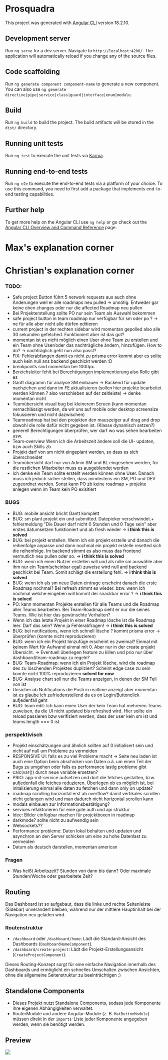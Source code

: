 # Prosquadra

This project was generated with [Angular CLI](https://github.com/angular/angular-cli) version 18.2.10.

## Development server

Run `ng serve` for a dev server. Navigate to `http://localhost:4200/`. The application will automatically reload if you change any of the source files.

## Code scaffolding

Run `ng generate component component-name` to generate a new component. You can also use `ng generate directive|pipe|service|class|guard|interface|enum|module`.

## Build

Run `ng build` to build the project. The build artifacts will be stored in the `dist/` directory.

## Running unit tests

Run `ng test` to execute the unit tests via [Karma](https://karma-runner.github.io).

## Running end-to-end tests

Run `ng e2e` to execute the end-to-end tests via a platform of your choice. To use this command, you need to first add a package that implements end-to-end testing capabilities.

## Further help

To get more help on the Angular CLI use `ng help` or go check out the [Angular CLI Overview and Command Reference](https://angular.dev/tools/cli) page.


# Max's explanation corner

# Christian's explanation corner

### TODO:

- Safe project Button führt 5 network requests aus auch ohne Änderungen weil er alle roadmaps neu pulled -> unnötig. Entweder gar keine ohen changes oder nur die affected Roadmap neu pullen 
- Bei Projekterstellung sollte PO nur sein Team als Auswahl bekommen
- safe project button in team roadmap nur verfügbar für sm oder po ? -> ne für alle aber nicht alle dürfen editieren
- current project in der rechten sidebar wird momentan gepolled also alle 30 sekunden gefetched. Funktioniert aber ist das gut?
- momentan ist es nicht möglich einen User ohne Team zu erstellen und ein Team ohne User/oder das nachträgliche ändern, hinzufügen. How to do? -> nachträglich geht nun also passt?
- FIX: Fehlerabfangen damit es nicht zu prisma error kommt aber es sollte auch kein null ans backend geschickt werden :D 
- breakpoints sind momentan bei 1000px.
- Bereichsleiter fehlt bei Berechtigungen implementierung also Rolle gibt es
- Gantt diagramm für analyse SM einbauen -> Backend für update nachziehen und dann im FE aktualisieren (sollen hier projekte bearbeitet werden können ? also verschieben auf der zeitleiste) -> denke momentan nicht 
- Teamübersicht visual bug bei kleinerem Screen (kann momentan vernachlässigt werden, da wir uns auf mobile oder desktop screensize fokussieren und nicht dazwischen)
- Teamroadmap hat bei den projekten den mauszeiger auf drag and drop obwohl die rolle dafür nicht gegeben ist. (Klasse dynamisch setzen?)
- generell Berechtigungen überprüfen, wer darf wo was sehen bearbeiten usw.
- Team-overview Wenn ich die Arbeitszeit ändere soll die UI- updaten, bzw auch Skills zb
- Projekt darf von sm nicht eingeplant werden, so dass es sich überschneidet
- Teamübersicht darf nur von Admin SM und BL eingesehen werden, für die restlichen Mitarbeiter muss es ausgeblendet werden
- Ich denke ein Team sollte erstellt werden können ohne User. Danach muss ich jedoch sicher stellen, dass mindestens ein SM, PO und DEV zugeordnet werden. Sonst kann PO zb keine roadmap + projekte anlegen wenn im Team kein PO exisitiert


### BUGS
- BUG: mobile ansicht bricht Gantt komplett
- BUG: sm plant projekt ein und submitted. Datepicker verschwindet.+ fehlermeldung "Die Dauer darf nicht 0 Stunden und 0 Tage sein" aber erstes datumsetzen funktioniert und ab fresh wieder -> **i think this is solved** 
- BUG: bei projekt erstellen. Wenn ich ein projekt erstelle und danach die reihenfolge anpasse und dann nochmal ein projekt erstelle resetted sich die reihenfolge. Im backend stimmt es also muss das frontend vermutlich neu pullen oder so. -> **i think this is solved**
- BUG: wenn ich einen Nutzer erstellen will und als rolle sm auswähle aber ihm nur ein Team(scheinbar egal) zuweise wird null and backend geschickt bei Team. Somit schlägt die erstellung fehl. -> **i think this is solved** 
- BUG: wenn ich als sm neue Daten eintrage erscheint danach die erste Roadmap nochmal? Bei refresh stimmt es wieder. bzw. wenn ich nochmal welche eingeben will kommt der snackbar error ? -> **i think this is solved**
- PO: kann momentan Projekte erstellen für alle Teams und die Roadmap aller Teams bearbeiten. Bei Team-Roadmap sieht er nur die seines Teams. Wie ist hier das gewünschte Verhalten?
- Wenn ich das letzte Projekt in einer Roadmap lösche ist die Roadmap leer. Darf das sein? Wenn ja Fehlerabfragen! -> **i think this is solved**
- BUG: bei notifications, wenn ich schnell lösche ? kommt prisma error -> überprüfen (konnte nicht reproduzieren)
- BUG: wenn ich ein Projekt hinzufüge erscheint es zweimal? Einmal mit keinem Wert für Aufwand einmal mit 0. Aber nur in der create projekt Übersicht. -> Eventuell überlegen feature zu killen und prio nur über dashboard/team-roadmap zu regeln?
- BUG: Team-Roadmap: wenn ich ein Projekt lösche, wird die roadmap des zu löschenden Projektes dupliziert? Scheint edge case zu sein konnte nicht 100% reproduzieren **solved for now**
- BUG: Analyse chart soll nur die Teams anzeigen, in denen der SM Teil von ist
- Unsicher ob Notifications die Push in realtime anzeigt aber momentan ist es glaube ich zufriedenstellend da es on Login/Buttonclick aufjedenfall geht
- BUG: team edit: Ich kann einen User der kein Team hat mehreren Teams zuweisen, da die UI nicht updated bis refreshed wird. Hier sollte ein reload passieren bzw verifiziert werden, dass der user kein sm ist und teams.length === 0 ist

### perspektivisch

- Projekt einschätzungen und ähnlich sollten auf 0 initialisert sein und nicht auf null um Probleme zu vermeiden
- RESPONSIVE UI: falls es zu viel Probleme macht -> Seite neu laden ist auch eine Option beim abschicken von Daten o.ä. um einen Teil der Bugs zu umgehen oder falls es performance lastig probleme gibt
- calc(var()) durch neue variable ersetzen?
- PRIO: app-init-service aufsetzen und dort die fetches gestalten, bzw. aufjedenfall die fetches reduzieren. Überlegen ob es möglich ist, bei initalisierung einmal alle daten zu fetchen und dann only on update?
- roadmap scrolling horizontal erst ab overflow? damit vertikales scrollen nicht gefangen wird und man dadurch nicht horizontal scrollen kann
- modals einbauen zur Informationsbestätigung?
- services refaktorieren für eine gute auth und api struktur
- Idee: Bilder einfügbar machen für projektboxen in roadmap
- darkmode? sollte nicht zu aufwendig sein
- Websockets??
- Performance probleme: Daten lokal behalten und updaten und asynchron an den Server schicken um eine zu hohe Datenlast zu vermeiden
- Datum als deutsch darstellen, momentan american 


### Fragen
- Was heißt Arbeitszeit? Stunden von dann bis dann? Oder maximale Stunden/Woche oder gearbeitete Zeit?


## Routing

Das Dashboard ist so aufgebaut, dass die linke und rechte Seitenleiste (Sidebar) unverändert bleiben, während nur der mittlere Hauptinhalt bei der Navigation neu geladen wird.

### Routenstruktur

* ````/dashboard```` oder ````/dashboard/home````: Lädt die Standard-Ansicht des Dashboards (````DashboardHomeComponent````).
* ````/dashboard/create-project````: Lädt die Projekt-Erstellungsansicht (````CreateProjectComponent````).

Dieses Routing-Konzept sorgt für eine einfache Navigation innerhalb des Dashboards und ermöglicht ein schnelles Umschalten zwischen Ansichten, ohne die allgemeine Seitenstruktur zu beeinträchtigen :)

## Standalone Components

* Dieses Projekt nutzt Standalone Components, sodass jede Komponente ihre eigenen Abhängigkeiten verwaltet.
* RouterModule und andere Angular-Module (z. B. ````MatButtonModule````) müssen direkt in der ````imports````-Liste jeder Komponente angegeben werden, wenn sie benötigt werden.

## Preview

![](https://web06.iis.uni-bamberg.de/gitlab/wip2425g1/wip2425_g1/-/raw/main/prosquadra/readme_preview.gif)
